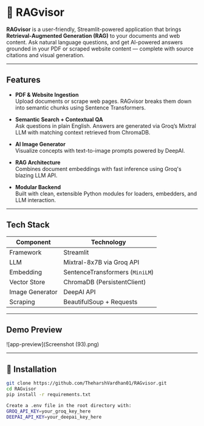 # 🧠 RAGvisor

**RAGvisor** is a user-friendly, Streamlit-powered application that brings **Retrieval-Augmented Generation (RAG)** to your documents and web content. Ask natural language questions, and get AI-powered answers grounded in your PDF or scraped website content — complete with source citations and visual generation.


---

##  Features

-  **PDF & Website Ingestion**  
  Upload documents or scrape web pages. RAGvisor breaks them down into semantic chunks using Sentence Transformers.

-  **Semantic Search + Contextual QA**  
  Ask questions in plain English. Answers are generated via Groq’s Mixtral LLM with matching context retrieved from ChromaDB.

-  **AI Image Generator**  
  Visualize concepts with text-to-image prompts powered by DeepAI.

-  **RAG Architecture**  
  Combines document embeddings with fast inference using Groq's blazing LLM API.

-  **Modular Backend**  
  Built with clean, extensible Python modules for loaders, embedders, and LLM interaction.

---

##  Tech Stack

| Component       | Technology                       |
|----------------|----------------------------------|
| Framework       | Streamlit                        |
| LLM             | Mixtral-8x7B via Groq API        |
| Embedding       | SentenceTransformers (`MiniLM`) |
| Vector Store    | ChromaDB (PersistentClient)      |
| Image Generator | DeepAI API                       |
| Scraping        | BeautifulSoup + Requests         |

---

##  Demo Preview

![app-preview](Screenshot (93).png)

---

## 🔧 Installation

```bash
git clone https://github.com/TheharshVardhan01/RAGvisor.git
cd RAGvisor
pip install -r requirements.txt

Create a .env file in the root directory with:
GROQ_API_KEY=your_groq_key_here
DEEPAI_API_KEY=your_deepai_key_here



